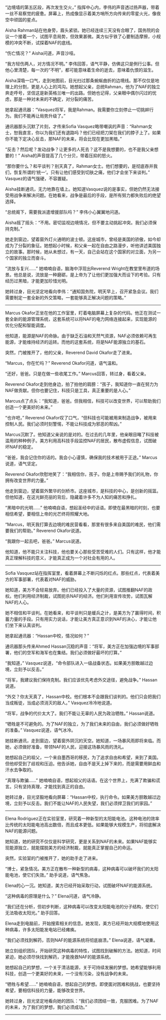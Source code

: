 “边境墙的第五区段，再次发生交火，” 指挥中心内，李伟的声音透过扬声器，带着一丝不易察觉的疲惫。屏幕上，热成像显示着美方哨所方向传来的零星火光，像夜空中顽固的星点。

Aisha Rahman站在他身旁，眉头紧锁。她已经连续三天没有合眼了，国务院的会议一个接着一个，试图平息局势，但效果甚微。美方似乎铁了心要制造摩擦，小规模的冲突不断，试探着NAF的底线。

“伤亡情况？” Aisha问道，声音沙哑。

“我方轻伤两人，对方情况不明。” 李伟回答，语气平静，仿佛这只是例行公事。但他心里清楚，每一次的“不明”，都可能意味着生命的逝去，意味着仇恨的滋生。

Aisha深吸一口气，走到地图前，目光扫过那条蜿蜒曲折的边境线。那不仅仅是地理上的分割，更是人心上的鸿沟。她想起父亲，总统Rahman，他为了NAF的独立奔走呼号，坚信这是新英格兰唯一的出路。但她也记得，父亲眼中偶尔闪过的忧虑，那是一种对未来的不确定，对分裂的痛苦。

她拿起通讯器：“Vasquez将军，我是Rahman。我需要你立刻停止一切挑衅行为。我们不能再让局势升级了。”

通讯器那头沉默了片刻，才传来Sofia Vasquez略带嘲讽的声音：“Rahman女士，恕我直言，你以为我们还有退路吗？他们已经把刀架在我们的脖子上了。如果你不能下定决心反击，那NAF的未来，将会比现在更加黑暗。”

“反击？然后呢？发动战争？让更多的人死去？这不是我想要的，也不是我父亲想要的！” Aisha的声音提高了几个分贝，带着压抑的怒火。

“那你要什么？和平谈判？别天真了，Rahman女士。他们想要的，是彻底吞并我们，恢复所谓的‘统一’。只有让他们感受到切肤之痛，他们才会坐下来谈判。” Vasquez的语气强硬，不容置疑。

Aisha挂断通讯，无力地靠在墙上。她知道Vasquez说的是事实，但她仍然无法接受用战争来解决问题。在她看来，战争是最后的手段，是所有努力都失败后的绝望选择。

“总统阁下，需要我派遣增援部队吗？” 李伟小心翼翼地问道。

Aisha摇了摇头：“不用。密切监视边境情况，但不要主动挑起冲突。我们必须保持克制。”

她走到窗边，望着窗外灯火通明的波士顿。这座城市，曾经是美国的骄傲，如今却成为了分裂的象征。她想起小时候，和父亲一起在自由之路漫步，听他讲述美国独立的故事。那时候，她从未想过，有一天，自己会站在这个国家的对立面，为另一个国家的独立而奋斗。

“流放与复兴……” 她喃喃自语，脑海中浮现出Reverend Wright在教堂里布道的场景。他总是说，流放是一种磨砺，是上帝为了让他们更加强大而设下的考验。只有经历过黑暗，才能更加珍惜光明。

她转过身，目光坚定地看向李伟：“通知国务院，明天早上，召开紧急会议。我们需要制定一套全新的外交策略，一套能够真正解决问题的策略。”

-------------------------------------------------------------------------------------------------------

Marcus Okafor正坐在他的工作室里，盯着电脑屏幕上复杂的代码。他正在测试一套全新的能源管理系统，这套系统可以将NAF的电力网络连接起来，实现能源的优化分配和智能调度。

他知道，能源是NAF的命脉。由于缺乏石油和天然气资源，NAF必须依赖可再生能源，才能维持经济的运转。而他的这套系统，将是NAF能源独立的基石。

突然，门被推开了，他的父亲，Reverend David Okafor走了进来。

“Marcus，你在忙吗？” Reverend Okafor问道，语气温和。

“还好，爸爸。只是在做一些收尾工作。” Marcus回答，转过身，看着父亲。

Reverend Okafor走到他身边，拍了拍他的肩膀：“孩子，我知道你一直在努力为NAF做贡献。但你也要记住，科技只是工具，真正重要的是人心。”

Marcus点了点头：“我知道，爸爸。但我相信，科技可以改变世界，可以帮助我们创造一个更美好的未来。”

“也许吧，” Reverend Okafor叹了口气，“但科技也可能被用来制造战争，被用来控制人民。我们必须时刻警惕，不能让科技成为邪恶的帮凶。”

Marcus沉默了。他知道父亲说的是对的。在过去的几年里，他亲眼目睹了科技被滥用的种种例子。美方利用高科技手段监控NAF的居民，散布虚假信息，试图破坏NAF的稳定。

“爸爸，我会记住你的话的。我会小心谨慎，确保我的技术被用于正途。” Marcus说道，语气坚定。

Reverend Okafor欣慰地笑了：“我相信你，孩子。你是上帝赐予我们的礼物，你拥有改变世界的力量。”

他走到窗边，望着窗外繁华的剑桥市。这座城市，是科技的中心，是创新的摇篮。但他知道，在这光鲜亮丽的背后，隐藏着许多不为人知的痛苦和挣扎。

“黑暗中的光明……” 他喃喃自语，想起圣经中的话语。即使在最黑暗的时刻，也要相信希望，要相信上帝的光芒终将照耀大地。

“Marcus，明天我打算去边境的难民营看看，那里有很多来自美国的难民，他们需要我们的帮助。” Reverend Okafor说道。

“我跟你一起去吧，爸爸。” Marcus说道。

他知道，他不能只关注科技，他也要关心那些受苦受难的人们。只有这样，他才能真正理解科技的意义，才能真正成为一个对社会有用的人。

-------------------------------------------------------------------------------------------------------

Sofia Vasquez站在指挥室里，看着屏幕上不断闪烁的红点。那些红点，代表着美方的军事部署，代表着对NAF的威胁。

她知道，美方不会轻易放弃。他们已经投入了大量的资源，试图推翻NAF的政权。他们利用经济制裁，试图扼杀NAF的经济。他们利用宣传攻势，试图瓦解NAF的人心。

她不相信和平谈判。在她看来，和平谈判只是缓兵之计，是美方为了赢得时间，积蓄力量的手段。只有用实力说话，才能让美方真正意识到NAF的决心，才能让他们坐下来认真谈判。

她拿起通讯器：“Hassan中校，情况如何？”

通讯器那头传来Ahmed Hassan沉稳的声音：“将军，美方正在加强边境的军事部署，他们的空军和海军也在集结。我们必须做好最坏的打算。”

“我知道，” Vasquez说道，“命令部队进入一级战备状态。如果美方胆敢越过边境，立刻予以反击。”

“将军，我建议我们保持克制。我们应该优先考虑外交途径，避免战争。” Hassan说道。

“外交？你太天真了，Hassan中校。他们根本不会跟我们谈判的。他们只会把我们当成叛徒，当成必须消灭的敌人。” Vasquez冷冷地说道。

“将军，战争的代价太大了。我们不能让无辜的人民为政治牺牲。” Hassan说道。

“牺牲是不可避免的。为了NAF的独立，为了我们未来的自由，我们必须做好牺牲的准备。” Vasquez说道，语气冰冷。

她挂断通讯，走到窗边，望着窗外阴沉的天空。她知道，一场暴风雨即将来临。而她，必须做好准备，带领NAF的人民，迎接这场暴风雨的洗礼。

她想起自己的祖父，一个来自墨西哥的移民，为了追求自由和希望，来到了美国。但他却受到了歧视和压迫。他告诉她，自由不是天上掉下来的，而是需要用鲜血和汗水去争取的。

“真理与欺骗……” 她喃喃自语，想起祖父的话语。在这个世界上，充满了欺骗和谎言。只有坚持真理，才能找到真正的自由。

她转过身，目光坚毅地看向屏幕：“Hassan中校，执行命令。如果美方胆敢越过边境，立刻予以反击。我们不能让NAF的人民失望，我们必须捍卫我们的家园。”

-------------------------------------------------------------------------------------------------------

Elena Rodriguez正在实验室里，研究着一种新型的太阳能电池。这种电池的效率比传统的太阳能电池高出数倍，而且成本更低。如果能够大规模生产，将彻底解决NAF的能源问题。

她知道，她的研究不仅仅是科学研究，更是关系到NAF的未来。如果NAF能够实现能源独立，就能摆脱美方的经济制裁，就能真正掌握自己的命运。

突然，实验室的门被推开了，她的助手走了进来。

“博士，紧急情况。美方正在散布一种新型的病毒，这种病毒可以破坏我们的太阳能电池，使它们失效。” 助手说道，语气焦急。

Elena的心一沉。她知道，美方已经开始采取行动，试图破坏NAF的能源系统。

“这种病毒的原理是什么？” Elena问道，语气冷静。

“我们还在分析，但初步判断，这种病毒可以改变太阳能电池的分子结构，使它们无法吸收太阳光。” 助手回答。

Elena走到电脑前，开始搜索相关的信息。她发现，美方已经开始大规模地使用这种病毒，许多太阳能发电站已经瘫痪。

“我们必须找到解药，否则NAF的能源系统将彻底崩溃。” Elena说道，语气凝重。

她立刻组织团队，开始研究这种病毒的特性，试图找到破解的方法。她知道，时间紧迫，她必须尽快找到解药，才能挽救NAF的能源系统。

她想起自己的梦想，一个关于清洁能源，关于可持续发展的梦想。她希望能够利用科技，创造一个更美好的未来，一个没有污染，没有战争的未来。

“牺牲与希望……” 她喃喃自语，想起自己的梦想。即使面对困难和挑战，也要坚持希望，要相信科技的力量，能够改变世界。

她转过身，目光坚定地看向她的团队：“我们必须团结一致，克服困难。为了NAF的未来，为了我们的梦想，我们必须成功。”

-------------------------------------------------------------------------------------------------------